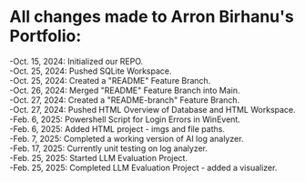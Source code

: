 # All changes made to Arron Birhanu's Portfolio:

-Oct. 15, 2024: Initialized our REPO.  
-Oct. 25, 2024: Pushed SQLite Workspace.  
-Oct. 25, 2024: Created a "README" Feature Branch.  
-Oct. 26, 2024: Merged "README" Feature Branch into Main.  
-Oct. 27, 2024: Created a "README-branch" Feature Branch.  
-Oct. 27, 2024: Pushed HTML Overview of Database and HTML Workspace.  
-Feb. 6, 2025: Powershell Script for Login Errors in WinEvent.  
-Feb. 6, 2025: Added HTML project - imgs and file paths.  
-Feb. 7, 2025: Completed a working version of AI log analyzer.  
-Feb. 17, 2025: Currently unit testing on log analyzer.  
-Feb. 25, 2025: Started LLM Evaluation Project.  
-Feb. 25, 2025: Completed LLM Evaluation Project - added a visualizer.